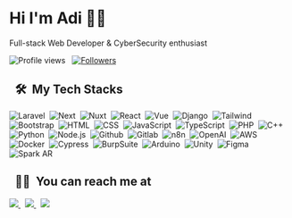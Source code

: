 Hi I'm Adi 👋🏻
=
Full-stack Web Developer & CyberSecurity enthusiast
 <p align="left">
  <img src="https://komarev.com/ghpvc/?username=adislksn&color=blueviolet" alt="Profile views" />
  &nbsp;
  <a href="https://github.com/adislksn?tab=followers">
    <img src="https://img.shields.io/github/followers/adislksn?style=social" alt="Followers" />
  </a>
</p>

&nbsp;
🛠️ &nbsp;My Tech Stacks
---
![Laravel](https://img.shields.io/badge/-Laravel-0D1117?style=flat&logo=laravel)&nbsp;
![Next](https://img.shields.io/badge/-Next-0D1117?style=flat&logo=nextdotjs)&nbsp;
![Nuxt](https://img.shields.io/badge/-Nuxt-0D1117?style=flat&logo=nuxt)&nbsp;
![React](https://img.shields.io/badge/-React-0D1117?style=flat&logo=react)&nbsp;
![Vue](https://img.shields.io/badge/-Vue-0D1117?style=flat&logo=vuedotjs)&nbsp;
![Django](https://img.shields.io/badge/-Django-0D1117?style=flat&logo=django)&nbsp;
![Tailwind](https://img.shields.io/badge/-Tailwind-0D1117?style=flat&logo=tailwind-css)&nbsp;
![Bootstrap](https://img.shields.io/badge/-Bootstrap-0D1117?style=flat&logo=bootstrap)&nbsp;
![HTML](https://img.shields.io/badge/-HTML-0D1117?style=flat&logo=HTML5)&nbsp;
![CSS](https://img.shields.io/badge/-CSS-0D1117?style=flat&logo=CSS3&logoColor=1572B6)&nbsp;
![JavaScript](https://img.shields.io/badge/-JS-0D1117?style=flat&logo=javascript)&nbsp;
![TypeScript](https://img.shields.io/badge/-TS-0D1117?style=flat&logo=typescript)&nbsp;
![PHP](https://img.shields.io/badge/-PHP-0D1117?style=flat&logo=php)&nbsp;
![C++](https://img.shields.io/badge/C%2B%2B-0D1117?style=flat&logo=c%2B%2B&logoColor=blue)
![Python](https://img.shields.io/badge/-Python-0D1117?style=flat&logo=python)&nbsp;
![Node.js](https://img.shields.io/badge/-Node.js-0D1117?style=flat&logo=node.js)&nbsp;
![Github](https://img.shields.io/badge/-Github-0D1117?style=flat&logo=github)&nbsp;
![Gitlab](https://img.shields.io/badge/-Gitlab-0D1117?style=flat&logo=gitlab)&nbsp;
![n8n](https://img.shields.io/badge/-n8n-0D1117?style=flat&logo=n8n)&nbsp;
![OpenAI](https://img.shields.io/badge/-OpenAI-0D1117?style=flat&logo=openai)&nbsp;
![AWS](https://img.shields.io/badge/-AWS-0D1117?style=flat&logo=amazon-web-services)&nbsp;
![Docker](https://img.shields.io/badge/-Docker-0D1117?style=flat&logo=docker)&nbsp;
![Cypress](https://img.shields.io/badge/-Cypress-0D1117?style=flat&logo=cypress)&nbsp;
![BurpSuite](https://img.shields.io/badge/-Burp%20Suite-0D1117?style=flat&logo=burp-suite)&nbsp;
![Arduino](https://img.shields.io/badge/-Arduino-0D1117?style=flat&logo=arduino)&nbsp;
![Unity](https://img.shields.io/badge/-Unity-0D1117?style=flat&logo=unity)&nbsp;
![Figma](https://img.shields.io/badge/-Figma-0D1117?style=flat&logo=figma)&nbsp;
![Spark AR](https://img.shields.io/badge/-Spark%20AR-0D1117?style=flat&logo=spark-ar&logoColor=turquoise)&nbsp;

&nbsp;
🧛🏻 &nbsp;You can reach me at
---
<a href="https://instagram.com/adislksn">
 <img src="https://img.shields.io/badge/-instagram-0D1117?style=flat&logo=instagram">
</a>
&nbsp;
<a href="https://linkedin.com/adislksn">
 <img src="https://custom-icon-badges.demolab.com/badge/LinkedIn-0A66C2?logo=linkedin-white&logoColor=fff">
</a>
&nbsp;
<a href="mailto:adislksn@gmail.com">
 <img src="https://img.shields.io/badge/-gmail-0D1117?style=flat&logo=gmail&logoColor=rose">
</a>


